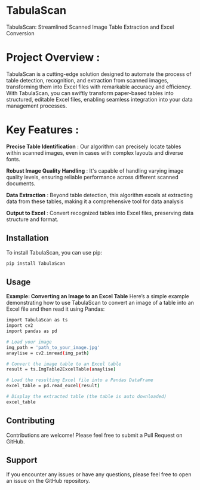 # **TabulaScan**

TabulaScan: Streamlined Scanned Image Table Extraction and Excel Conversion

# Project Overview :

TabulaScan is a cutting-edge solution designed to automate the process of table detection, 
recognition, and extraction from scanned images, transforming them into Excel files with remarkable accuracy and efficiency. 
With TabulaScan, you can swiftly transform paper-based tables into structured, editable Excel files, 
enabling seamless integration into your data management processes.

# Key Features :

**Precise Table Identification** : Our algorithm can precisely locate tables within scanned images, even in cases with complex layouts and diverse fonts.

**Robust Image Quality Handling** : It's capable of handling varying image quality levels, ensuring reliable performance across different scanned documents.

**Data Extraction** : Beyond table detection, this algorithm excels at extracting data from these tables, making it a comprehensive tool for data analysis

**Output to Excel** : Convert recognized tables into Excel files, preserving data structure and format.


## Installation

To install TabulaScan, you can use pip:

```bash
pip install TabulaScan
```

## Usage
**Example: Converting an Image to an Excel Table**
Here’s a simple example demonstrating how to use TabulaScan to convert an image of a table into an Excel file and then read it using Pandas:

```bash
import TabulaScan as ts
import cv2
import pandas as pd

# Load your image
img_path = 'path_to_your_image.jpg'
anaylise = cv2.imread(img_path)

# Convert the image table to an Excel table
result = ts.ImgTable2ExcelTable(anaylise)

# Load the resulting Excel file into a Pandas DataFrame
excel_table = pd.read_excel(result)

# Display the extracted table (the table is auto downloaded)
excel_table
```

## Contributing
Contributions are welcome! Please feel free to submit a Pull Request on GitHub.

## Support
If you encounter any issues or have any questions, please feel free to open an issue on the GitHub repository.
